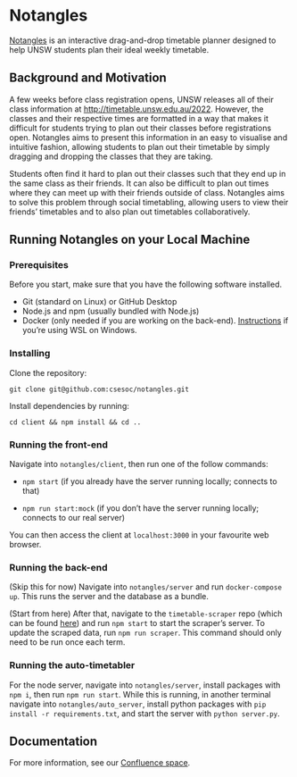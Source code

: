 # Notangles

[Notangles](https://notangles.csesoc.app/) is an interactive drag-and-drop timetable planner designed to help UNSW students plan their ideal weekly timetable.


## Background and Motivation

A few weeks before class registration opens, UNSW releases all of their class information at http://timetable.unsw.edu.au/2022. However, the classes and their respective times are formatted in a way that makes it difficult for students trying to plan out their classes before registrations open. Notangles aims to present this information in an easy to visualise and intuitive fashion, allowing students to plan out their timetable by simply dragging and dropping the classes that they are taking.

Students often find it hard to plan out their classes such that they end up in the same class as their friends. It can also be difficult to plan out times where they can meet up with their friends outside of class. Notangles aims to solve this problem through social timetabling, allowing users to view their friends’ timetables and to also plan out timetables collaboratively.

## Running Notangles on your Local Machine

### Prerequisites

Before you start, make sure that you have the following software installed.

- Git (standard on Linux) or GitHub Desktop
- Node.js and npm (usually bundled with Node.js)
- Docker (only needed if you are working on the back-end). [Instructions](https://docs.microsoft.com/en-us/windows/wsl/tutorials/wsl-containers) if you’re using WSL on Windows.

### Installing

Clone the repository:

`git clone git@github.com:csesoc/notangles.git`

Install dependencies by running:

`cd client && npm install && cd ..`

### Running the front-end

Navigate into `notangles/client`, then run one of the follow commands:

- `npm start` (if you already have the server running locally; connects to that)

- `npm run start:mock` (if you don’t have the server running locally; connects to our real server)

You can then access the client at `localhost:3000` in your favourite web browser.

### Running the back-end

(Skip this for now) Navigate into `notangles/server` and run `docker-compose up`. This runs the server and the database as a bundle.

(Start from here) After that, navigate to the `timetable-scraper` repo (which can be found [here](https://github.com/csesoc/timetable-scraper)) and run `npm start` to start the scraper’s server. To update the scraped data, run `npm run scraper`. This command should only need to be run once each term.

### Running the auto-timetabler

For the node server, navigate into `notangles/server`, install packages with `npm i`, then run `npm run start`. While this is running, in another terminal navigate into `notangles/auto_server`, install python packages with `pip install -r requirements.txt`, and start the server with `python server.py`.

## Documentation

For more information, see our [Confluence space](https://compclub.atlassian.net/wiki/spaces/N/overview?homepageId=2142536957).
